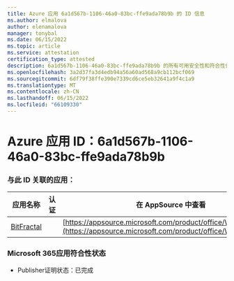 ```yaml
---
title: Azure 应用 6a1d567b-1106-46a0-83bc-ffe9ada78b9b 的 ID 信息
ms.author: elmalova
author: elenamalova
manager: tonybal
ms.date: 06/15/2022
ms.topic: article
ms.service: attestation
certification_type: attested
description: 6a1d567b-1106-46a0-83bc-ffe9ada78b9b 的所有可用安全性和符合性信息信息。
ms.openlocfilehash: 3a2d37fa3d4edb94a56a60ad568a9cb112bcf069
ms.sourcegitcommit: 6df79f38ffe390e7339cd6ce5eb32641a9f4c1a9
ms.translationtype: MT
ms.contentlocale: zh-CN
ms.lasthandoff: 06/15/2022
ms.locfileid: "66109330"
---
```

# <a name="azure-app-id-6a1d567b-1106-46a0-83bc-ffe9ada78b9b"></a>Azure 应用 ID：6a1d567b-1106-46a0-83bc-ffe9ada78b9b


### <a name="apps-associated-with-this-id"></a>与此 ID 关联的应用：
| **应用名称** | **认证** | **在 AppSource 中查看** |
|--------------|---------------|-----------------------|
| [BitFractal](../forward/WA200004172.md) |  | [https://appsource.microsoft.com/product/office/WA200004172](https://appsource.microsoft.com/product/office/WA200004172) |

### <a name="microsoft-365-app-compliance-status"></a>Microsoft 365应用符合性状态
- Publisher证明状态：已完成
